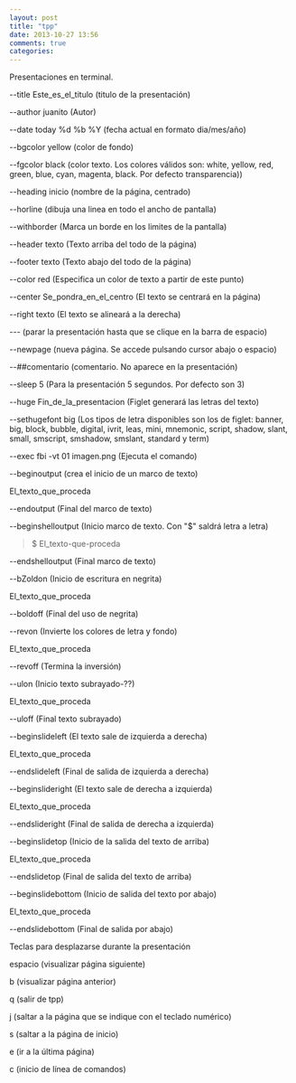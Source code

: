 ```yaml
---
layout: post
title: "tpp"
date: 2013-10-27 13:56
comments: true
categories: 
---
```

Presentaciones en terminal.

--title Este_es_el_titulo   (titulo de la presentación) 

--author juanito            (Autor) 

--date today  %d %b %Y      (fecha actual en formato dia/mes/año) 

--bgcolor yellow           (color de fondo) 

--fgcolor black            (color texto. Los colores válidos son: white, yellow, red, green, blue, cyan, magenta, black. Por defecto transparencia)) 

--heading inicio           (nombre de la página, centrado) 

--horline                  (dibuja una linea en todo el ancho de pantalla) 

--withborder               (Marca un borde en los limites de la pantalla) 

--header texto             (Texto arriba del todo de la página) 

--footer texto             (Texto abajo del todo de la página) 

--color red 		   (Especifica un color de texto a partir de este punto) 

--center Se_pondra_en_el_centro   (El texto se centrará en la página) 

--right texto       (El texto se alineará a la derecha) 

---         (parar la presentación hasta que se clique en la barra de espacio) 

--newpage	    (nueva página. Se accede pulsando cursor abajo o espacio) 

--##comentario	  	    (comentario. No aparece en la presentación) 

--sleep 5           (Para la presentación 5 segundos. Por defecto son 3)

--huge Fin_de_la_presentacion 	(Figlet generará las letras del texto) 

--sethugefont big   (Los tipos de letra disponibles son los de figlet: banner, big, block, bubble, digital, ivrit, leas, mini, mnemonic, script, shadow, slant, small, smscript, smshadow, smslant, standard y term) 

--exec fbi -vt 01 imagen.png        (Ejecuta el comando) 

--beginoutput       (crea el inicio de un marco de texto) 

El_texto_que_proceda 

--endoutput         (Final del marco de texto) 

--beginshelloutput  (Inicio marco de texto. Con "$" saldrá letra a letra) 

>$ El_texto-que-proceda 

--endshelloutput    (Final marco de texto) 

--bZoldon            (Inicio de escritura en negrita) 

El_texto_que_proceda  

--boldoff	    (Final del uso de negrita) 

--revon	            (Invierte los colores de letra y fondo) 

El_texto_que_proceda  

--revoff	    (Termina la inversión) 

--ulon              (Inicio texto subrayado-??) 

El_texto_que_proceda               

--uloff             (Final texto subrayado) 

--beginslideleft    (El texto sale de izquierda a derecha) 

El_texto_que_proceda  

--endslideleft      (Final de salida de izquierda a derecha) 

--beginslideright   (El texto sale de derecha a izquierda) 

El_texto_que_proceda  

--endslideright     (Final de salida de derecha a izquierda) 

--beginslidetop     (Inicio de la salida del texto de arriba) 

El_texto_que_proceda 

--endslidetop       (Final de salida del texto de arriba) 

--beginslidebottom  (Inicio de salida del texto por abajo) 

El_texto_que_proceda  

--endslidebottom    (Final de salida por abajo)

Teclas para desplazarse durante la presentación 

espacio (visualizar página siguiente)

b (visualizar página anterior)

q (salir de tpp)

j (saltar a la página que se indique con el teclado numérico)

s (saltar a la página de inicio)

e (ir a la última página)

c (inicio de línea de comandos) 

